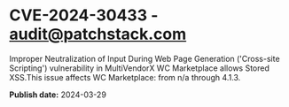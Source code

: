 # CVE-2024-30433 - audit@patchstack.com

Improper Neutralization of Input During Web Page Generation ('Cross-site Scripting') vulnerability in MultiVendorX WC Marketplace allows Stored XSS.This issue affects WC Marketplace: from n/a through 4.1.3.



**Publish date:** 2024-03-29
